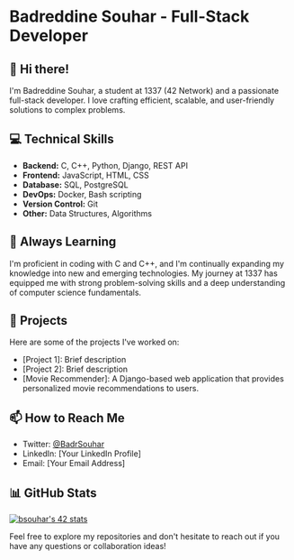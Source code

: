 # Badreddine Souhar - Full-Stack Developer

## 👋 Hi there! 

I'm Badreddine Souhar, a student at 1337 (42 Network) and a passionate full-stack developer. I love crafting efficient, scalable, and user-friendly solutions to complex problems.

## 💻 Technical Skills

- **Backend:** C, C++, Python, Django, REST API
- **Frontend:** JavaScript, HTML, CSS
- **Database:** SQL, PostgreSQL
- **DevOps:** Docker, Bash scripting
- **Version Control:** Git
- **Other:** Data Structures, Algorithms

## 🌱 Always Learning

I'm proficient in coding with C and C++, and I'm continually expanding my knowledge into new and emerging technologies. My journey at 1337 has equipped me with strong problem-solving skills and a deep understanding of computer science fundamentals.

## 🚀 Projects

Here are some of the projects I've worked on:
- [Project 1]: Brief description
- [Project 2]: Brief description
- [Movie Recommender]: A Django-based web application that provides personalized movie recommendations to users.

## 📫 How to Reach Me

- Twitter: [@BadrSouhar](https://twitter.com/BadrSouhar)
- LinkedIn: [Your LinkedIn Profile]
- Email: [Your Email Address]

## 📊 GitHub Stats

[![bsouhar's 42 stats](https://badge.mediaplus.ma/greenbinary/bsouhar)](https://github.com/oakoudad/badge42)

Feel free to explore my repositories and don't hesitate to reach out if you have any questions or collaboration ideas!

<!---
badreddinesouhar/badreddinesouhar is a ✨ special ✨ repository because its `README.md` (this file) appears on your GitHub profile.
You can click the Preview link to take a look at your changes.
--->
